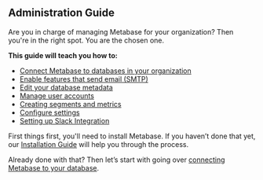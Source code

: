 ## Administration Guide

Are you in charge of managing Metabase for your organization? Then you're in the right spot. You are the chosen one.

**This guide will teach you how to:**

* [Connect Metabase to databases in your organization](01-managing-databases.md)
* [Enable features that send email (SMTP)](02-setting-up-email.md)
* [Edit your database metadata](03-metadata-editing.md)
* [Manage user accounts](04-managing-users.md)
* [Creating segments and metrics](05-segments-and-metrics.md)
* [Configure settings](06-configuration-settings.md)
* [Setting up Slack Integration](07-setting-up-slack.md)

First things first, you'll need to install Metabase. If you haven’t done that yet, our [Installation Guide](../operations-guide/start.md#installing-and-running-metabase) will help you through the process.

Already done with that? Then let’s start with going over [connecting Metabase to your database](01-managing-databases.md).
